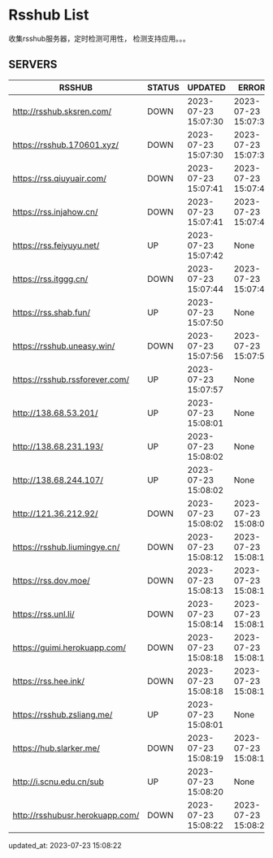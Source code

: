 # Rsshub List

收集rsshub服务器，定时检测可用性， 检测支持应用。。。


## SERVERS

|  RSSHUB   | STATUS  | UPDATED  | ERROR  | TWITTER |  
|  ----  | ----  | ----  | ----  | ---- |  
| http://rsshub.sksren.com/ | DOWN | 2023-07-23 15:07:30 | 2023-07-23 15:07:30 |  
| https://rsshub.170601.xyz/ | DOWN | 2023-07-23 15:07:30 | 2023-07-23 15:07:30 |  
| https://rss.qiuyuair.com/ | DOWN | 2023-07-23 15:07:41 | 2023-07-23 15:07:41 |  
| https://rss.injahow.cn/ | DOWN | 2023-07-23 15:07:41 | 2023-07-23 15:07:41 |  
| https://rss.feiyuyu.net/ | UP | 2023-07-23 15:07:42 | None ||  
| https://rss.itggg.cn/ | DOWN | 2023-07-23 15:07:44 | 2023-07-23 15:07:44 |  
| https://rss.shab.fun/ | UP | 2023-07-23 15:07:50 | None ||  
| https://rsshub.uneasy.win/ | DOWN | 2023-07-23 15:07:56 | 2023-07-23 15:07:56 |  
| https://rsshub.rssforever.com/ | UP | 2023-07-23 15:07:57 | None |OK|  
| http://138.68.53.201/ | UP | 2023-07-23 15:08:01 | None ||  
| http://138.68.231.193/ | UP | 2023-07-23 15:08:02 | None ||  
| http://138.68.244.107/ | UP | 2023-07-23 15:08:02 | None ||  
| http://121.36.212.92/ | DOWN | 2023-07-23 15:08:02 | 2023-07-23 15:08:02 |  
| https://rsshub.liumingye.cn/ | DOWN | 2023-07-23 15:08:12 | 2023-07-23 15:08:12 |  
| https://rss.dov.moe/ | DOWN | 2023-07-23 15:08:13 | 2023-07-23 15:08:13 |  
| https://rss.unl.li/ | DOWN | 2023-07-23 15:08:14 | 2023-07-23 15:08:14 |  
| https://guimi.herokuapp.com/ | DOWN | 2023-07-23 15:08:18 | 2023-07-23 15:08:18 |  
| https://rss.hee.ink/ | DOWN | 2023-07-23 15:08:18 | 2023-07-23 15:08:18 |  
| https://rsshub.zsliang.me/ | UP | 2023-07-23 15:08:01 | None |OK|  
| https://hub.slarker.me/ | DOWN | 2023-07-23 15:08:19 | 2023-07-23 15:08:19 |  
| http://i.scnu.edu.cn/sub | UP | 2023-07-23 15:08:20 | None ||  
| http://rsshubusr.herokuapp.com/ | DOWN | 2023-07-23 15:08:22 | 2023-07-23 15:08:22 |  
  

updated_at: 2023-07-23 15:08:22  
